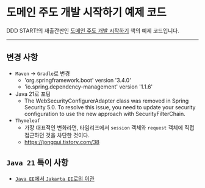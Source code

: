 # 도메인 주도 개발 시작하기 예제 코드

DDD START!의 재출간판인 [도메인 주도 개발 시작하기](https://www.hanbit.co.kr/store/books/look.php?p_code=B4309942517) 책의 예제 코드입니다.

---

## 변경 사항
* `Maven` -> `Gradle`로 변경
  * 'org.springframework.boot' version '3.4.0'
  * 'io.spring.dependency-management' version '1.1.6'
* Java 21로 포팅
  * The WebSecurityConfigurerAdapter class was removed in Spring Security 5.0. To resolve this issue, you need to update your security configuration to use the new approach with SecurityFilterChain.
* `Thymeleaf`
  * 가장 대표적인 변화라면, 타임리프에서 `session` 객체와 `request` 객체에 직접 접근하던 것을 차단한 것이다.
  * https://jongqui.tistory.com/38



## `Java 21` 특이 사항
* [`Java EE`에서 `Jakarta EE`로의 이관](./docs/Java-EE-to-Jakarta-EE.md)
